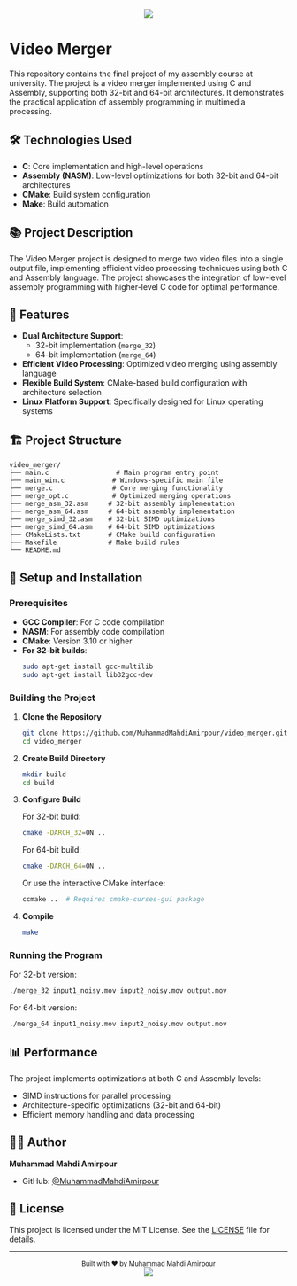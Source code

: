 <!-- Header -->
<div align="center">
  <img src="https://capsule-render.vercel.app/api?type=waving&color=gradient&customColorList=0,2,3,5,6&height=180&section=header&text=Video%20Merger&fontSize=36&fontAlignY=35&animation=twinkling"/>
</div>

# Video Merger

This repository contains the final project of my assembly course at university. The project is a video merger implemented using C and Assembly, supporting both 32-bit and 64-bit architectures. It demonstrates the practical application of assembly programming in multimedia processing.

## 🛠️ Technologies Used

- **C**: Core implementation and high-level operations
- **Assembly (NASM)**: Low-level optimizations for both 32-bit and 64-bit architectures
- **CMake**: Build system configuration
- **Make**: Build automation

## 📚 Project Description

The Video Merger project is designed to merge two video files into a single output file, implementing efficient video processing techniques using both C and Assembly language. The project showcases the integration of low-level assembly programming with higher-level C code for optimal performance.

## 🎯 Features

- **Dual Architecture Support**: 
  - 32-bit implementation (`merge_32`)
  - 64-bit implementation (`merge_64`)
- **Efficient Video Processing**: Optimized video merging using assembly language
- **Flexible Build System**: CMake-based build configuration with architecture selection
- **Linux Platform Support**: Specifically designed for Linux operating systems

## 🏗️ Project Structure

```
video_merger/
├── main.c                 # Main program entry point
├── main_win.c            # Windows-specific main file
├── merge.c               # Core merging functionality
├── merge_opt.c           # Optimized merging operations
├── merge_asm_32.asm     # 32-bit assembly implementation
├── merge_asm_64.asm     # 64-bit assembly implementation
├── merge_simd_32.asm    # 32-bit SIMD optimizations
├── merge_simd_64.asm    # 64-bit SIMD optimizations
├── CMakeLists.txt       # CMake build configuration
├── Makefile             # Make build rules
└── README.md
```

## 🔧 Setup and Installation

### Prerequisites

- **GCC Compiler**: For C code compilation
- **NASM**: For assembly code compilation
- **CMake**: Version 3.10 or higher
- **For 32-bit builds**: 
  ```bash
  sudo apt-get install gcc-multilib
  sudo apt-get install lib32gcc-dev
  ```

### Building the Project

1. **Clone the Repository**
   ```bash
   git clone https://github.com/MuhammadMahdiAmirpour/video_merger.git
   cd video_merger
   ```

2. **Create Build Directory**
   ```bash
   mkdir build
   cd build
   ```

3. **Configure Build**
   
   For 32-bit build:
   ```bash
   cmake -DARCH_32=ON ..
   ```
   
   For 64-bit build:
   ```bash
   cmake -DARCH_64=ON ..
   ```

   Or use the interactive CMake interface:
   ```bash
   ccmake ..  # Requires cmake-curses-gui package
   ```

4. **Compile**
   ```bash
   make
   ```

### Running the Program

For 32-bit version:
```bash
./merge_32 input1_noisy.mov input2_noisy.mov output.mov
```

For 64-bit version:
```bash
./merge_64 input1_noisy.mov input2_noisy.mov output.mov
```

## 📊 Performance

The project implements optimizations at both C and Assembly levels:
- SIMD instructions for parallel processing
- Architecture-specific optimizations (32-bit and 64-bit)
- Efficient memory handling and data processing

## 👨‍💻 Author

**Muhammad Mahdi Amirpour**
- GitHub: [@MuhammadMahdiAmirpour](https://github.com/MuhammadMahdiAmirpour)

## 📄 License

This project is licensed under the MIT License. See the [LICENSE](LICENSE) file for details.

---

<div align="center">
  <sub>Built with ❤️ by Muhammad Mahdi Amirpour</sub>
</div>

<!-- Footer -->
<div align="center">
  <img src="https://capsule-render.vercel.app/api?type=waving&color=gradient&customColorList=0,2,3,5,6&height=100&section=footer"/>
</div>
